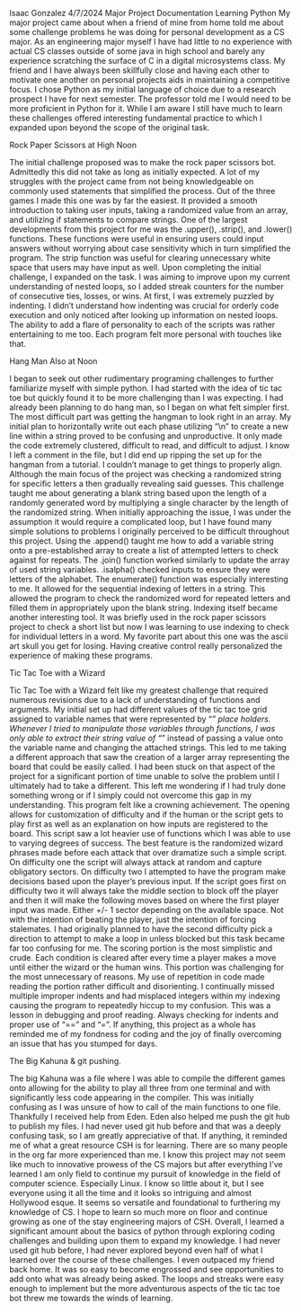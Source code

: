 Isaac Gonzalez				              					          4/7/2024
Major Project Documentation
Learning Python
	My major project came about when a friend of mine from home told me about some challenge problems he was doing for personal development as a CS major.  As an engineering major myself I have had little to no experience with actual CS classes outside of some java in high school and barely any experience scratching the surface of C in a digital microsystems class. My friend and I have always been skillfully close and having each other to motivate one another on personal projects aids in maintaining a competitive focus. I chose Python as my initial language of choice due to a research prospect I have for next semester. The professor told me I would need to be more proficient in Python for it. While I am aware I still have much to learn these challenges offered interesting fundamental practice to which I expanded upon beyond the scope of the original task. 
 
Rock Paper Scissors at High Noon

The initial challenge proposed was to make the rock paper scissors bot. Admittedly this did not take as long as initially expected. A lot of my struggles with the project came from not being knowledgeable on commonly used statements that simplified the process. Out of the three games I made this one was by far the easiest. It provided a smooth introduction to taking user inputs, taking a randomized value from an array, and utilizing if statements to compare strings. One of the largest developments from this project for me was the .upper(), .strip(), and .lower() functions. These functions were useful in ensuring users could input answers without worrying about case sensitivity which in turn simplified the program. The strip function was useful for clearing unnecessary white space that users may have input as well.  Upon completing the initial challenge, I expanded on the task. I was aiming to improve upon my current understanding of nested loops, so I added streak counters for the number of consecutive ties, losses, or wins. At first, I was extremely puzzled by indenting. I didn’t understand how indenting was crucial for orderly code execution and only noticed after looking up information on nested loops. The ability to add a flare of personality to each of the scripts was rather entertaining to me too. Each program felt more personal with touches like that.

Hang Man Also at Noon

 I began to seek out other rudimentary programing challenges to further familiarize myself with simple python. I had started with the idea of tic tac toe but quickly found it to be more challenging than I was expecting. I had already been planning to do hang man, so I began on what felt simpler first. The most difficult part was getting the hangman to look right in an array. My initial plan to horizontally write out each phase utilizing “\n” to create a new line within a string proved to be confusing and unproductive. It only made the code extremely clustered, difficult to read, and difficult to adjust. I know I left a comment in the file, but I did end up ripping the set up for the hangman from a tutorial. I couldn’t manage to get things to properly align. Although the main focus of the project was checking a randomized string for specific letters a then gradually revealing said guesses. This challenge taught me about generating a blank string based upon the length of a randomly generated word by multiplying a single character by the length of the randomized string. When initially approaching the issue, I was under the assumption it would require a complicated loop, but I have found many simple solutions to problems I originally perceived to be difficult throughout this project. Using the .append() taught me how to add a variable string onto a pre-established array to create a list of attempted letters to check against for repeats. The .join() function worked similarly to update the array of used string variables. .isalpha() checked inputs to ensure they were letters of the alphabet. The enumerate() function was especially interesting to me. It allowed for the sequential indexing of letters in a string. This allowed the program to check the randomized word for repeated letters and filled them in appropriately upon the blank string. Indexing itself became another interesting tool. It was briefly used in the rock paper scissors project to check a short list but now I was learning to use indexing to check for individual letters in a word. My favorite part about this one was the ascii art skull you get for losing. Having creative control really personalized the experience of making these programs. 
 
Tic Tac Toe with a Wizard

Tic Tac Toe with a Wizard felt like my greatest challenge that required numerous revisions due to a lack of understanding of functions and arguments. My initial set up had different values of the tic tac toe grid assigned to variable names that were represented by “*” place holders. Whenever I tried to manipulate those variables through functions, I was only able to extract their string value of “*” instead of passing a value onto the variable name and changing the attached strings. This led to me taking a different approach that saw the creation of a larger array representing the board that could be easily called. I had been stuck on that aspect of the project for a significant portion of time unable to solve the problem until I ultimately had to take a different. This left me wondering if I had truly done something wrong or if I simply could not overcome this gap in my understanding.  This program felt like a crowning achievement. The opening allows for customization of difficulty and if the human or the script gets to play first as well as an explanation on how inputs are registered to the board. This script saw a lot heavier use of functions which I was able to use to varying degrees of success. The best feature is the randomized wizard phrases made before each attack that over dramatize such a simple script. On difficulty one the script will always attack at random and capture obligatory sectors. On difficulty two I attempted to have the program make decisions based upon the player’s previous input. If the script goes first on difficulty two it will always take the middle section to block off the player and then it will make the following moves based on where the first player input was made. Either +/- 1 sector depending on the available space. Not with the intention of beating the player, just the intention of forcing stalemates. I had originally planned to have the second difficulty pick a direction to attempt to make a loop in unless blocked but this task became far too confusing for me. The scoring portion is the most simplistic and crude. Each condition is cleared after every time a player makes a move until either the wizard or the human wins. This portion was challenging for the most unnecessary of reasons. My use of repetition in code made reading the portion rather difficult and disorienting. I continually missed multiple improper indents and had misplaced integers within my indexing causing the program to repeatedly hiccup to my confusion. This was a lesson in debugging and proof reading. Always checking for indents and proper use of “==” and “=”.  If anything, this project as a whole has reminded me of my fondness for coding and the joy of finally overcoming an issue that has you stumped for days.

The Big Kahuna & git pushing.

The big Kahuna was a file where I was able to compile the different games onto allowing for the ability to play all three from one terminal and with significantly less code appearing in the compiler. This was initially confusing as I was unsure of how to call of the main functions to one file. Thankfully I received help from Eden. Eden also helped me push the git hub to publish my files. I had never used git hub before and that was a deeply confusing task, so I am greatly appreciative of that. If anything, it reminded me of what a great resource CSH is for learning. There are so many people in the org far more experienced than me. I know this project may not seem like much to innovative prowess of the CS majors but after everything I’ve learned I am only field to continue my pursuit of knowledge in the field of computer science. Especially Linux. I know so little about it, but I see everyone using it all the time and it looks so intriguing and almost Hollywood esque. It seems so versatile and foundational to furthering my knowledge of CS. I hope to learn so much more on floor and continue growing as one of the stay engineering majors of CSH. 
Overall, I learned a significant amount about the basics of python through exploring coding challenges and building upon them to expand my knowledge. I had never used git hub before, I had never explored beyond even half of what I learned over the course of these challenges. I even outpaced my friend back home. It was so easy to become engrossed and see opportunities to add onto what was already being asked. The loops and streaks were easy enough to implement but the more adventurous aspects of the tic tac toe bot threw me towards the winds of learning. 
